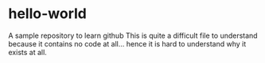# hello-world
A sample repository to learn github
This is quite a difficult file to understand because it contains no code at all... hence it is hard to understand why it exists at all.
